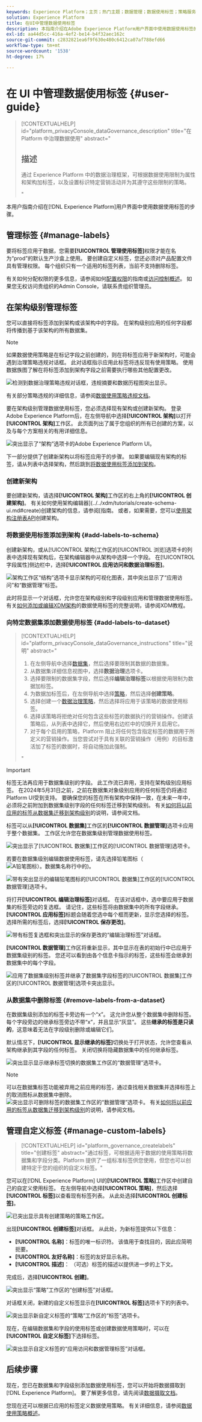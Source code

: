 ```yaml
---
keywords: Experience Platform；主页；热门主题；数据管理；数据使用标签；策略服务；数据使用标签用户指南
solution: Experience Platform
title: 在UI中管理数据使用标签
description: 本指南介绍在Adobe Experience Platform用户界面中使用数据使用标签的步骤。
exl-id: aa44d5cc-416a-4ef2-be14-b4f32aec162c
source-git-commit: c2832821ea6f9f630e480c6412ca07af788efd66
workflow-type: tm+mt
source-wordcount: '1538'
ht-degree: 17%

---
```


# 在 UI 中管理数据使用标签 {#user-guide}

>[!CONTEXTUALHELP]
>id="platform_privacyConsole_dataGovernance_description"
>title="在 Platform 中治理数据使用"
>abstract="<h2>描述</h2><p>通过 Experience Platform 中的数据治理框架，可根据数据使用限制为属性和架构加标签，以及设置标识特定营销活动并为其遵守这些限制的策略。</p>"

本用户指南介绍在[!DNL Experience Platform]用户界面中使用数据使用标签的步骤。

## 管理标签 {#manage-labels}

要将标签应用于数据，您需要&#x200B;**[!UICONTROL 管理使用标签]**&#x200B;权限才能在名为“prod”的默认生产沙盒上使用。 要创建自定义标签，您还必须对产品配置文件具有管理权限。 每个组织只有一个适用的标签列表，当前不支持删除标签。

有关如何分配权限的更多信息，请参阅如何[配置权限](https://experienceleague.adobe.com/docs/platform-learn/getting-started-for-data-architects-and-data-engineers/configure-permissions.html)的指南或[访问控制概述](../../access-control/home.md)。 如果您无权访问贵组织的Admin Console，请联系贵组织管理员。

## 在架构级别管理标签

您可以直接将标签添加到架构或该架构中的字段。 在架构级别应用的任何字段都将传播到基于该架构的所有数据集。

>[!NOTE]
>
>如果数据使用策略是在标记字段之前创建的，则在将标签应用于新架构时，可能会遇到治理策略违规对话框。 此对话框指示应用此标签将违反现有使用策略。 使用数据族图了解在将标签添加到架构字段之前需要执行哪些其他配置更改。
>
>![检测到数据治理策略违规对话框，违规摘要和数据历程图突出显示。](../images/labels/policy-violation-dialog.png)
>
>有关部分策略违规的详细信息，请参阅[数据使用策略违规文档](https://experienceleague.adobe.com/en/docs/experience-platform/data-governance/enforcement/auto-enforcement#data-usage-violation)。

要在架构级别管理数据使用标签，您必须选择现有架构或创建新架构。 登录Adobe Experience Platform后，在左侧导航中选择&#x200B;**[!UICONTROL 架构]**&#x200B;以打开&#x200B;**[!UICONTROL 架构]**&#x200B;工作区。 此页面列出了属于您组织的所有已创建的方案，以及与每个方案相关的有用详细信息。

![突出显示了“架构”选项卡的Adobe Experience Platform UI。](../images/labels/schema-tab.png)

下一部分提供了创建新架构以将标签应用于的步骤。 如果要编辑现有架构的标签，请从列表中选择架构，然后跳到[将数据使用标签添加到架构](#add-labels)。

### 创建新架构

要创建新架构，请选择&#x200B;**[!UICONTROL 架构]**&#x200B;工作区的右上角的&#x200B;**[!UICONTROL 创建架构]**。 有关如何使用架构编辑器](../../xdm/tutorials/create-schema-ui.md#create)创建架构的信息，请参阅[指南。 或者，如果需要，您可以[使用架构注册表API](../../xdm/tutorials/create-schema-api.md)创建架构。

### 将数据使用标签添加到架构 {#add-labels-to-schema}

创建新架构，或从[!UICONTROL 架构]工作区的[!UICONTROL 浏览]选项卡的列表中选择现有架构后，在架构编辑器中从架构中选择一个字段。 在[!UICONTROL 字段属性]侧边栏中，选择&#x200B;**[!UICONTROL 应用访问和数据治理标签]**。

![架构工作区“结构”选项卡显示架构的可视化图表，其中突出显示了“应用访问”和“数据管理”标签。](../images/labels/schema-label-governance.png)

此时将显示一个对话框，允许您在架构级别和字段级别应用和管理数据使用标签。 有关[如何添加或编辑XDM架构](../../xdm/tutorials/labels.md#select-schema-field)的数据使用标签的完整说明，请参阅XDM教程。

### 向特定数据集添加数据使用标签 {#add-labels-to-dataset}

>[!CONTEXTUALHELP]
>id="platform_privacyConsole_dataGovernance_instructions"
>title="说明"
>abstract="<ol><li>在左侧导航中选择<a href="https://experienceleague.adobe.com/docs/experience-platform/data-governance/labels/user-guide.html?lang=zh-Hant">数据集</a>，然后选择要限制其数据的数据集。</li><li>从数据集详细信息视图中，选择<b>数据治理</b>选项卡。</li><li>选择要限制的数据集字段，然后选择<b>编辑治理标签</b>以根据使用限制为数据加标签。</li><li>为数据加标签后，在左侧导航中选择<a href="https://experienceleague.adobe.com/docs/experience-platform/data-governance/policies/overview.html?lang=zh-Hans">策略</a>，然后选择<b>创建策略</b>。</li><li>选择创建一个<a href="https://experienceleague.adobe.com/docs/experience-platform/data-governance/policies/user-guide.html?lang=zh-Hans#create-governance-policy">数据治理策略</a>，然后选择将应用于该策略的数据使用标签。</li><li>选择该策略将拒绝对任何包含这些标签的数据执行的营销操作。创建该策略后，从列表中选择它，然后使用右边栏中的切换开关启用它。</li><li>对于每个启用的策略，Platform 阻止将任何包含指定标签的数据用于所定义的营销操作。当您尝试对于具有关联的营销操作（用例）的目标激活加了标签的数据时，将自动施加此强制。</li></ol>"

>[!IMPORTANT]
>
>标签无法再应用于数据集级别的字段。 此工作流已弃用，支持在架构级别应用标签。 在2024年5月31日之前，之前在数据集对象级别应用的任何标签仍将通过Platform UI受到支持。 要确保您的标签在所有架构中保持一致，在未来一年中，必须将之前附加到数据集级别字段的任何标签迁移到架构级别。 有关[如何将以前应用的标签从数据集迁移到架构级别](../e2e.md#migrate-labels)的说明，请参阅文档。

标签可以从&#x200B;**[!UICONTROL 数据集]**&#x200B;工作区的&#x200B;**[!UICONTROL 数据管理]**&#x200B;选项卡应用于整个数据集。 工作区允许您在数据集级别管理数据使用标签。

![突出显示了[!UICONTROL 数据集]工作区的[!UICONTROL 数据管理]选项卡。](../images/labels/dataset-governance.png)

若要在数据集级别编辑数据使用标签，请先选择铅笔图标（![A铅笔图标）。数据集名称行中的](/help/images/icons/edit.png))。

![带有突出显示的编辑铅笔图标的[!UICONTROL 数据集]工作区的[!UICONTROL 数据管理]选项卡。](../images/labels/dataset-level-edit.png)

将打开&#x200B;**[!UICONTROL 编辑治理标签]**&#x200B;对话框。 在该对话框中，选中要应用于数据集的标签旁边的复选框。 请记住，这些标签将由数据集中的所有字段继承。 **[!UICONTROL 应用标签]**&#x200B;标题会随着您选中每个框而更新，显示您选择的标签。 选择所需的标签后，选择&#x200B;**[!UICONTROL 保存更改]**。

![带有标签复选框和突出显示的保存更改的“编辑治理标签”对话框。](../images/labels/apply-labels-dataset.png)

**[!UICONTROL 数据管理]**&#x200B;工作区将重新显示，其中显示在表的初始行中已应用于数据集级别的标签。 您还可以看到由各个信息卡指示的标签，这些标签会继承到数据集中的每个字段。

![应用了数据集级别标签并继承了数据集字段标签的[!UICONTROL 数据集]工作区的[!UICONTROL 数据管理]选项卡突出显示。](../images/labels/applied-dataset-labels.png)

### 从数据集中删除标签 {#remove-labels-from-a-dataset}

在数据集级别添加的标签卡旁边有一个“x”。 这允许您从整个数据集中删除标签。 每个字段旁边的继承标签旁边不带“x”，并且显示“灰显”。 这些&#x200B;**继承的标签是只读的**，这意味着无法在字段级别删除或编辑它们。

<!-- ## View labels at the dataset field level {#view-labels-at-dataset-field-level} -->

<!-- To view labels inherited by the dataset from the schema level, select **[!UICONTROL Datasets]** to navigate to the datasets workspace and select the relevant dataset from the list. 

![The Browse tab of the Datasets workspace with Datasets highlighted in the left sidebar.](../images/labels/dataset-navigation.png)

Next, select the **[!UICONTROL Data Governance]** tab to show the labels that have been applied to the dataset. You can also see that the labels are inherited down to each of the fields within the dataset.

![Dataset Labels inherited by fields](../images/labels/dataset-labels-applied.png)

The inherited labels beside each field do not have an "x" next to them and appear "greyed out" with no ability to remove or edit. This is because **inherited fields are read-only**, meaning they cannot be removed at the field level. -->

<!--Beleive can cut above here  -->

默认情况下，**[!UICONTROL 显示继承的标签]**&#x200B;切换处于打开状态，允许您查看从架构继承到其字段的任何标签。 关闭切换将隐藏数据集中的任何继承标签。

![突出显示显示继承标签切换的数据集工作区的“数据管理”选项卡。](../images/labels/inherited-labels.png)

<!-- Labels applied to the dataset appear in read-only form within the **[!UICONTROL Data Governance]** view for that dataset. 

![The Data Governance tab of the Datasets workspace with labels highlighted.](../images/labels/read-only-governance-labels.png) -->

>[!NOTE]
>
>可以在数据集标签功能被弃用之前应用的标签，通过查找相关数据集并选择标签上的取消图标从数据集中删除。
>![突出显示可删除标签的数据集工作区的“数据管理”选项卡。](../images/labels/remove-governance-labels.png)
>有关[如何将以前应用的标签从数据集迁移到架构级别](../e2e.md#migrate-labels)的说明，请参阅文档。

## 管理自定义标签 {#manage-custom-labels}

>[!CONTEXTUALHELP]
>id="platform_governance_createlabels"
>title="创建标签"
>abstract="通过标签，可根据适用于数据的使用策略将数据集和字段分类。Platform 提供了一组标准标签供您使用，但您也可以创建特定于您的组织的自定义标签。"

您可以在[!DNL Experience Platform] UI的&#x200B;**[!UICONTROL 策略]**&#x200B;工作区中创建自己的自定义使用标签。 在左侧导航中选择&#x200B;**[!UICONTROL 策略]**，然后选择&#x200B;**[!UICONTROL 标签]**&#x200B;以查看现有标签列表。 从此处选择&#x200B;**[!UICONTROL 创建标签]**。

![已突出显示具有创建策略的策略工作区。](../images/labels/create-label-btn.png)

出现&#x200B;**[!UICONTROL 创建标签]**&#x200B;对话框。 从此处，为新标签提供以下信息：

* **[!UICONTROL 名称]**：标签的唯一标识符。 该值用于查找目的，因此应简明扼要。
* **[!UICONTROL 友好名称]**：标签的友好显示名称。
* **[!UICONTROL 描述]**： （可选）标签的描述以提供进一步的上下文。

完成后，选择&#x200B;**[!UICONTROL 创建]**。

![突出显示“策略”工作区的“创建标签”对话框。](../images/labels/create-label-dialog.png)

对话框关闭，新建的自定义标签显示在&#x200B;**[!UICONTROL 标签]**&#x200B;选项卡下的列表中。

![突出显示新自定义标签的“策略”工作区的“标签”选项卡。](../images/labels/label-created.png)

现在，在编辑数据集和字段的使用标签或创建数据使用策略时，可以在&#x200B;**[!UICONTROL 自定义标签]**&#x200B;下选择标签。

![突出显示自定义标签的“应用访问和数据管理标签”对话框。](../images/labels/add-custom-label.png)

## 后续步骤

现在，您已在数据集和字段级别添加数据使用标签，您可以开始将数据摄取到[!DNL Experience Platform]。 要了解更多信息，请先阅读[数据摄取文档](../../ingestion/home.md)。

您现在还可以根据已应用的标签定义数据使用策略。 有关详细信息，请参阅[数据使用策略概述](../policies/overview.md)。

<!-- The workflow of this video is now outdated. This can be enabled once the video has been updated

## Additional resources

The following video is intended to support your understanding of Data Governance, and outlines how to apply labels to a dataset and individual fields.

>[!VIDEO](https://video.tv.adobe.com/v/29709?quality=12&enable10seconds=on&speedcontrol=on) -->
